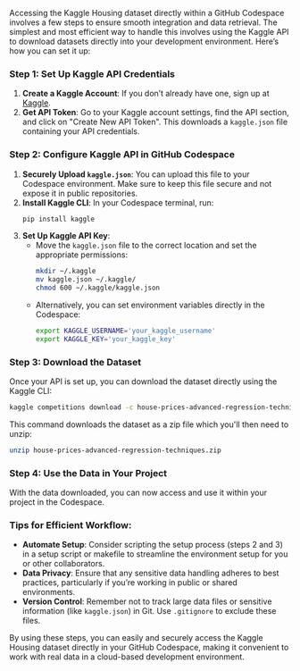 Accessing the Kaggle Housing dataset directly within a GitHub Codespace involves a few steps to ensure smooth integration and data retrieval. The simplest and most efficient way to handle this involves using the Kaggle API to download datasets directly into your development environment. Here’s how you can set it up:

### Step 1: Set Up Kaggle API Credentials
1. **Create a Kaggle Account**: If you don’t already have one, sign up at [Kaggle](https://www.kaggle.com/).
2. **Get API Token**: Go to your Kaggle account settings, find the API section, and click on "Create New API Token". This downloads a `kaggle.json` file containing your API credentials.

### Step 2: Configure Kaggle API in GitHub Codespace
1. **Securely Upload `kaggle.json`**: You can upload this file to your Codespace environment. Make sure to keep this file secure and not expose it in public repositories.
2. **Install Kaggle CLI**: In your Codespace terminal, run:
   ```bash
   pip install kaggle
   ```
3. **Set Up Kaggle API Key**:
   - Move the `kaggle.json` file to the correct location and set the appropriate permissions:
     ```bash
     mkdir ~/.kaggle
     mv kaggle.json ~/.kaggle/
     chmod 600 ~/.kaggle/kaggle.json
     ```
   - Alternatively, you can set environment variables directly in the Codespace:
     ```bash
     export KAGGLE_USERNAME='your_kaggle_username'
     export KAGGLE_KEY='your_kaggle_key'
     ```

### Step 3: Download the Dataset
Once your API is set up, you can download the dataset directly using the Kaggle CLI:
```bash
kaggle competitions download -c house-prices-advanced-regression-techniques
```
This command downloads the dataset as a zip file which you'll then need to unzip:
```bash
unzip house-prices-advanced-regression-techniques.zip
```

### Step 4: Use the Data in Your Project
With the data downloaded, you can now access and use it within your project in the Codespace.

### Tips for Efficient Workflow:
- **Automate Setup**: Consider scripting the setup process (steps 2 and 3) in a setup script or makefile to streamline the environment setup for you or other collaborators.
- **Data Privacy**: Ensure that any sensitive data handling adheres to best practices, particularly if you’re working in public or shared environments.
- **Version Control**: Remember not to track large data files or sensitive information (like `kaggle.json`) in Git. Use `.gitignore` to exclude these files.

By using these steps, you can easily and securely access the Kaggle Housing dataset directly in your GitHub Codespace, making it convenient to work with real data in a cloud-based development environment.
